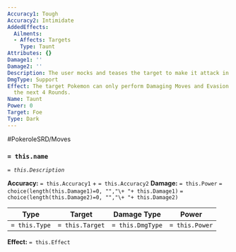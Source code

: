 ```yaml
---
Accuracy1: Tough
Accuracy2: Intimidate
AddedEffects:
  Ailments:
  - Affects: Targets
    Type: Taunt
Attributes: {}
Damage1: ''
Damage2: ''
Description: The user mocks and teases the target to make it attack in a raging fury.
DmgType: Support
Effect: The target Pokemon can only perform Damaging Moves and Evasion actions for
  the next 4 Rounds.
Name: Taunt
Power: 0
Target: Foe
Type: Dark
---
```


#PokeroleSRD/Moves

### `= this.name` 
*`= this.Description`*

**Accuracy:** `= this.Accuracy1` + `= this.Accuracy2`
**Damage:** `= this.Power` `= choice(length(this.Damage1)=0, "","\+ "+ this.Damage1)` `= choice(length(this.Damage2)=0, "","\+ "+ this.Damage2)`

| Type          | Target          | Damage Type          | Power          |
| ------------- | --------------- | ---------------- | -------------- |
| `= this.Type` | `= this.Target` | `= this.DmgType` | `= this.Power` | 

**Effect:** `= this.Effect`